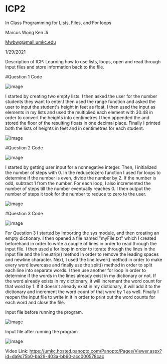 # ICP2

In Class Programming for Lists, Files, and For loops

Marcus Wong Ken Ji

Mwbwg@mail.umkc.edu

1/29/2021

Description of ICP: Learning how to use lists, loops, open and read through input files and store information back to the file.

#Question 1 Code

![image](https://user-images.githubusercontent.com/72952948/106348974-d64abe00-628f-11eb-99c2-f40c3e7b7ca1.png)

I started by creating two empty lists. I then asked the user for the number students they want to enter.I then used the range function and asked the user to input the student's height in feet as float. I then used the input as elements in my lists and used the multiplied each element with 30.48 in order to convert the heights into centimetres.I then appended the and stored the floor of the resulting floats in one decimal place. Finally I printed both the lists of heights in feet and in centimetres for each student.

![image](https://user-images.githubusercontent.com/72952948/106349104-bc5dab00-6290-11eb-993c-94ca10ecb8a0.png)

#Question 2 Code

![image](https://user-images.githubusercontent.com/72952948/106349126-f4fd8480-6290-11eb-8557-8b17d28bbff1.png)

I started by getting user input for a nonnegative integer. Then, I initialized the number of steps with 0. In the reducetozero function I used for loops to determine if the number is even, divide the number by 2. If the number is odd, subtract 1 from the number. For each loop, I also incremented the number of steps till the number eventually reaches 0. I then output the number of steps it took for the number to reduce to zero to the user.

![image](https://user-images.githubusercontent.com/72952948/106349224-e6639d00-6291-11eb-93f2-e59336d6c557.png)

#Question 3 Code

![image](https://user-images.githubusercontent.com/72952948/106349243-2296fd80-6292-11eb-82d8-44bf590b9e9c.png)

For Question 3 I started by importing the sys module, and then creating an empty dictionary. I then opened a file named "myFile.txt" which I created beforehand in order to write a couple of lines in order to read through the input file. I then used a for loop in order to iterate through the lines in the input file and the line.strip() method in order to remove the leading spaces and newline character. Next, I used the line.lower() method in order to make every word lowercase and finally use the split() method in order to split each line into separate words. I then use another for loop in order to determine if the words in the lines already exist in my dictionary or not. If the word already exists in my dictionary, it will increment the word count for that word by 1. If it doesn't already exist in my dictionary, it will add it to the dictionary and increment the word count of that word by 1 as well. Finally I reopen the input file to write in it in order to print out the word counts for each word and close the file. 

Input file before running the program.

![image](https://user-images.githubusercontent.com/72952948/106349424-5888b180-6293-11eb-9c6a-9638e62c50e0.png)

Input file after running the program

![image](https://user-images.githubusercontent.com/72952948/106349448-7fdf7e80-6293-11eb-84ff-054fe7d907b5.png)



Video Link: https://umkc.hosted.panopto.com/Panopto/Pages/Viewer.aspx?id=da9c75b0-ba29-403a-bb60-acc000578cac
